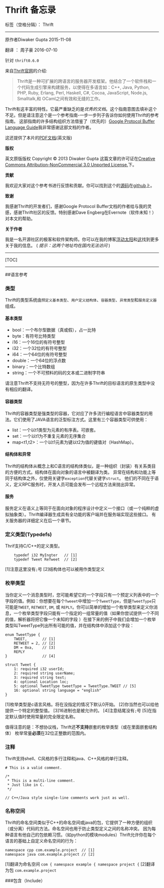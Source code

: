 ﻿# Thrift 备忘录

标签（空格分隔）： Thrift 

---

原作者Diwaker Gupta 
2015-11-08

翻译 ： 周子豪
2016-07-10

针对 `thrift0.6.0`

来自[Thrift官网](http://thrift.apache.org)的介绍:

> Thrift是一种可扩展的跨语言的服务器开发框架。他结合了一个软件栈和一个代码生成引擎来构建服务，以使得在多语言如：C++, Java, Python, PHP, Ruby, Erlang, Perl, Haskell, C#, Cocoa, JavaScript, Node.js, Smalltalk,和 OCaml之间有效和无缝的工作。

Thrift有这丰富的特性。它最严重缺乏的是*优秀的文档*。这个指南意图去填补这个不足。但是请注意这个是一个参考指南-一步一步列子告诉你如何使用Thrift的参考指南。
这部指南的许多结构组织方法借鉴了（优先的）[Google Protocol Buffer Language Guide](http://code.google.com/apis/protocolbuffers/docs/proto.html)我非常感谢这部文档的作者。

这还提供了本片的[PDF文档](http://diwakergupta.github.io/thrift-missing-guide/thrift.pdf)(英文版)

**版权**

英文原版版权  Copyright © 2013 Diwaker Gupta
这篇文章的许可证在[Creative Commons Attribution-NonCommercial 3.0 Unported License.](https://creativecommons.org/licenses/by-nc/3.0/)下。

**贡献**

我欢迎大家对这个参考书进行反馈和贡献。你可以找到这个的[源码](https://github.com/diwakergupta/thrift-missing-guide)在[github](https://github.com/)上。

**致谢**

我感谢Thrift的开发者们，感谢Google Protocol Buffer文档的作者给与我的灵感，感谢Thrift社区的反馈。特别感谢Dave Engberg在Evernote（软件未知！）对本文的帮助。 

**关于作者**

我是一名开源社区的极客和软件架构师。你可以在我的博客[浮动太阳](https://floatingsun.net/)和[这](https://diwakergupta.info/)找到更多关于我的信息。
( *提示：这两个地址均在国内无法访问* )

---

[TOC]

---

##语言参考

### 类型

Thrift的类型系统由`预定义基本类型`、`用户定义结构体`、`容器类型`、`异常类型`和`服务定义器`组成。

#### 基本类型

 - bool：一个布尔型数据（真或假），占一比特
 - byte：有符号比特类型
 - i16：一个16位的有符号整型
 - i32：一个32位的有符号整型
 - i64：一个64位的有符号整型
 - double：一个64位的浮点数
 - binary：一个比特数组
 - string：一个不可预料的码的文本或二进制字符串
 
请注意Thrift不支持无符号的整型，因为在许多Thrift的目标语言的原生类型中没有相应的翻译。

#### 容器类型

Thrift的容器类型是强类型的容器，它对应了许多流行编程语言中容器类型的用法。它们使用了JAVA语言的泛型标注方式。这里有三个容器类型可供使用：

 - list<t1>：一个以t1类型为元素的有序表。可嵌套。
 - set<t1>：一个以t1为不重复元素的无序集合
 - map<t1,t2>：一个以t1元素为键以t2为值的键值对（HashMap）。

#### 结构体和异常

Thrift的结构体从概念上和C语言的结构体类似，是一种组织（封装）有关系类目的方便的方式。结构体在面向对象的语言中被翻译为类。
异常在结构和功能上等同于结构体之外，仅使用关键字`exception`代替关键字`struct`。
他们的不同在于语义，定义RPC服务时，开发人员可能会发布一个远程方法来抛出异常。

#### 服务

服务定义在语义上等同于在面向对象的程序设计中定义一个接口（或一个纯粹的虚拟抽象类）。Thrift编译器生成具有全功能的客户端并在服务端实现这些接口。
有关服务器的详细定义在后一个章节。

### 定义类型(Typedefs)

Thrif支持C/C++的定义类型。

```  
    typedef i32 MyIngter   // [1]
    typedef Tweet ReTweet  // [2]
```    

[1]注意这里没有`;`号
[2]结构体也可以被用作类型定义

### 枚举类型

当你定义一个消息类型时，您可能希望它的一个字段只有一个预定义列表中的一个字段的值。例如：你想要在每个`Tweeet`中增加一个`TweetType`，但是`TweetType`只可能是`TWEET`, `RETWEET`, `DM`, 或 `REPLY`。你可以简单的增加一个枚举类型来定义你消息，一个枚举类型字段只能有一个指定的一组常量的值（如果你尝试提供一个不同的值，解析器将把它像一个未知的字段
）在接下来的例子中我们会增加一个枚举类型叫TweetType列出所有可能的值，并在结构体中添加这个字段：

```
enum TweetType {
    TWEET,       // [1]
    RETWEET = 2, // [2]
    DM = 0xa,    // [3]
    REPLY
}                // [4]

struct Tweet {
    1: required i32 userId;
    2: required string userName;
    3: required string text;
    4: optional Location loc;
    5: optional TweetType tweetType = TweetType.TWEET // [5]
    16: optional string language = "english"
}
```

[1]枚举类型是c语言风格。将在没指定的情况下默认0开始。
[2]你当然也可以给他提供一个特定的整型值。
[3]16进制也是被允许的。
[4]注意结尾没有`;`号
[5]在指定默认值时使用常量的完全限定名称。

值得注意的是：不想协议栈，Thrift还**不支持**嵌套的枚举类型（或在里面嵌套结构体）
枚举常量**必须**在32位正整数的范围内。

### 注释

Thrift支持shell、C风格的多行注释和java、C++风格的单行注释。

```
# This is a valid comment.

/*
 * This is a multi-line comment.
 * Just like in C.
 */

// C++/Java style single-line comments work just as well.
```

### 名称空间

Thrift的命名空间类似于C++的命名空间或java的包，它提供了一种方便的组织（或分离）代码的方法。命名空间也用于防止类型定义之间的名称冲突。
因为每种语言有他自己的包依赖习惯。（如python的模块modules）Thrift允许你在每个语言的基础上自定义命名空间的行为：

```
namespace cpp com.example.project  // [1]
namespace java com.example.project // [2]
```

[1]翻译为命名空间 ` com { namespace example { namespace project { `
[2]翻译为包 `com.example.project`

###包含（Include）

